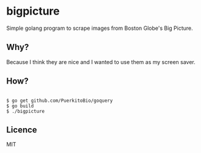 # bigpicture

Simple golang program to scrape images from Boston Globe's Big Picture.

## Why?

Because I think they are nice and I wanted to use them as my screen saver.

## How?
```shell

$ go get github.com/PuerkitoBio/goquery
$ go build
$ ./bigpicture

```

## Licence

MIT

